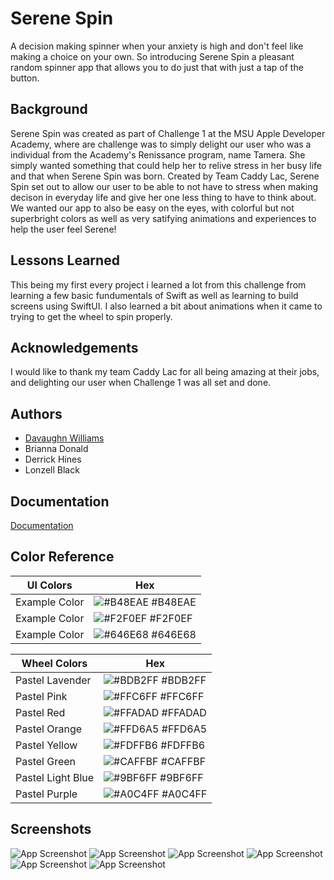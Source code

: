 
# Serene Spin

A decision making spinner when your anxiety is high and don't feel like making a choice on your own. So introducing Serene Spin a pleasant random spinner app that allows you to do just that with just a tap of the button.


## Background

Serene Spin was created as part of Challenge 1 at the MSU Apple Developer Academy, where are challenge was to simply delight our user who was a individual from the Academy's Renissance program, name Tamera. She simply wanted something that could help her to relive stress in her busy life and that when Serene Spin was born. Created by Team Caddy Lac, Serene Spin set out to allow our user to be able to not have to stress when making decison in everyday life and give her one less thing to have to think about. We wanted our app to also be easy on the eyes, with colorful but not superbright colors as well as very satifying animations and experiences to help the user feel Serene!
## Lessons Learned

This being my first every project i learned a lot from this challenge from learning a few basic fundumentals of Swift as well as learning to build screens using SwiftUI. I also learned a bit about animations when it came to trying to get the wheel to spin properly.
## Acknowledgements

I would like to thank my team Caddy Lac for all being amazing at their jobs, and delighting our user when Challenge 1 was all set and done.


## Authors

- [Davaughn Williams](https://www.github.com/313rdWay)
- Brianna Donald
- Derrick Hines
- Lonzell Black


## Documentation

[Documentation](Documentation/Serene%20Spin%20Usablity%20Test%20copy%202.pages)

## Color Reference

| UI Colors             | Hex                                                                |
| ----------------- | ------------------------------------------------------------------ |
| Example Color | ![#B48EAE](Images/Colors/purpleColorStrip.png) #B48EAE |
| Example Color | ![#F2F0EF](Images/Colors/offWhiteColorStrip.png) #F2F0EF |
| Example Color | ![#646E68](Images/Colors/grayColorStrip.png) #646E68 |


| Wheel Colors             | Hex                                                                |
| ----------------- | ------------------------------------------------------------------ |
| Pastel Lavender | ![#BDB2FF](Images/Colors/lavenderColorStrip.png) #BDB2FF |
| Pastel Pink | ![#FFC6FF](Images/Colors/pinkColorStrip.png) #FFC6FF |
| Pastel Red | ![#FFADAD](Images/Colors/redColorStrip.png) #FFADAD |
| Pastel Orange | ![#FFD6A5](Images/Colors/orangeColorStrip.png) #FFD6A5 |
| Pastel Yellow | ![#FDFFB6](Images/Colors/yellowColorStrip.png) #FDFFB6 |
| Pastel Green | ![#CAFFBF](Images/Colors/greenColorStrip.png) #CAFFBF |
| Pastel Light Blue | ![#9BF6FF](Images/Colors/blueColorStrip.png) #9BF6FF |
| Pastel Purple | ![#A0C4FF](Images/Colors/purpleColorStrip.png) #A0C4FF |

## Screenshots

![App Screenshot](Images/Screenshots/mainMenuSS.PNG)
![App Screenshot](Images/Screenshots/meditationOptionSS.PNG)
![App Screenshot](Images/Screenshots/yogaOptionSS.PNG)
![App Screenshot](Images/Screenshots/settingsSS1.PNG)
![App Screenshot](Images/Screenshots/settingsSS2PNG.PNG)
![App Screenshot](Images/Screenshots/settingsSS3.PNG)


